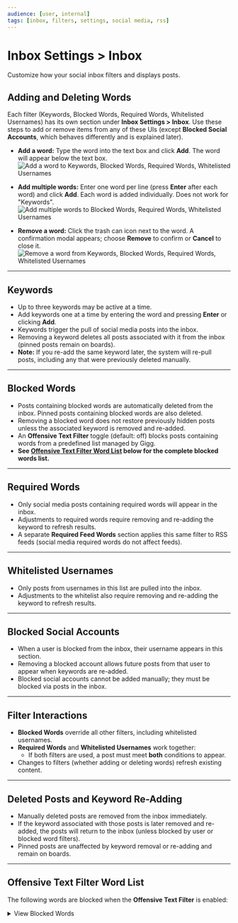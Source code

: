 ```yaml
---
audience: [user, internal]
tags: [inbox, filters, settings, social media, rss]
---
```


# Inbox Settings > Inbox

Customize how your social inbox filters and displays posts.

## Adding and Deleting Words

Each filter (Keywords, Blocked Words, Required Words, Whitelisted Usernames) has its own section under **Inbox Settings > Inbox**. Use these steps to add or remove items from any of these UIs (except **Blocked Social Accounts**, which behaves differently and is explained later).

- **Add a word:** Type the word into the text box and click **Add**. The word will appear below the text box.  
  ![Add a word to Keywords, Blocked Words, Required Words, Whitelisted Usernames](https://github.com/user-attachments/assets/b8749ffa-adae-4ebf-bc03-1f6038128bbd)


- **Add multiple words:** Enter one word per line (press **Enter** after each word) and click **Add**. Each word is added individually. Does not work for "Keywords".  
  ![Add multiple words to Blocked Words, Required Words, Whitelisted Usernames](https://github.com/user-attachments/assets/91bbe456-2fdb-4e75-94c4-cef36c43733d)


- **Remove a word:** Click the trash can icon next to the word. A confirmation modal appears; choose **Remove** to confirm or **Cancel** to close it.  
  ![Remove a word from Keywords, Blocked Words, Required Words, Whitelisted Usernames](https://github.com/user-attachments/assets/bdf47177-044c-4877-8d8e-361085beb5eb)


---

## Keywords

- Up to three keywords may be active at a time.  
- Add keywords one at a time by entering the word and pressing **Enter** or clicking **Add**.  
- Keywords trigger the pull of social media posts into the inbox.  
- Removing a keyword deletes all posts associated with it from the inbox (pinned posts remain on boards).  
- **Note:** If you re-add the same keyword later, the system will re-pull posts, including any that were previously deleted manually.

---

## Blocked Words

- Posts containing blocked words are automatically deleted from the inbox. Pinned posts containing blocked words are also deleted.
- Removing a blocked word does not restore previously hidden posts unless the associated keyword is removed and re-added.  
- An **Offensive Text Filter** toggle (default: off) blocks posts containing words from a predefined list managed by Gigg.  
- **See [Offensive Text Filter Word List](#offensive-text-filter-word-list) below for the complete blocked words list.**

---

## Required Words

- Only social media posts containing required words will appear in the inbox.  
- Adjustments to required words require removing and re-adding the keyword to refresh results.  
- A separate **Required Feed Words** section applies this same filter to RSS feeds (social media required words do not affect feeds).

---

## Whitelisted Usernames

- Only posts from usernames in this list are pulled into the inbox.  
- Adjustments to the whitelist also require removing and re-adding the keyword to refresh results.

---

## Blocked Social Accounts

- When a user is blocked from the inbox, their username appears in this section.  
- Removing a blocked account allows future posts from that user to appear when keywords are re-added.  
- Blocked social accounts cannot be added manually; they must be blocked via posts in the inbox.

---

## Filter Interactions

- **Blocked Words** override all other filters, including whitelisted usernames.  
- **Required Words** and **Whitelisted Usernames** work together:  
  - If both filters are used, a post must meet **both** conditions to appear.  
- Changes to filters (whether adding or deleting words) refresh existing content.

---

## Deleted Posts and Keyword Re-Adding

- Manually deleted posts are removed from the inbox immediately.  
- If the keyword associated with those posts is later removed and re-added, the posts will return to the inbox (unless blocked by user or blocked word filters).  
- Pinned posts are unaffected by keyword removal or re-adding and remain on boards.

---

## Offensive Text Filter Word List

The following words are blocked when the **Offensive Text Filter** is enabled:

<details>
<summary>View Blocked Words</summary>

`anal`, `anus`, `arse`, `ass`, `ballsack`, `balls`, `bastard`, `bitch`, `biatch`, `biotch`, `bloody`,  
`blowjob`, `blow job`, `bollock`, `bollok`, `boner`, `boob`, `bugger`, `bum`, `butt`, `buttplug`,  
`clitoris`, `cock`, `coon`, `crap`, `cunt`, `damn`, `dick`, `dildo`, `dyke`, `fag`, `feck`,  
`fellate`, `fellatio`, `felching`, `fuck`, `f u c k`, `fudgepacker`, `fudge packer`, `flange`,  
`Goddamn`, `God damn`, `hell`, `homo`, `jerk`, `jizz`, `knobend`, `knob end`, `labia`, `lmao`,  
`lmfao`, `muff`, `nigger`, `nigga`, `omg`, `penis`, `piss`, `poop`, `prick`, `pube`, `pussy`,  
`queer`, `scrotum`, `sex`, `shit`, `s hit`, `sh1t`, `slut`, `smegma`, `spunk`, `tit`, `tosser`,  
`turd`, `twat`, `vagina`, `wank`, `whore`, `wtf`

</details>

